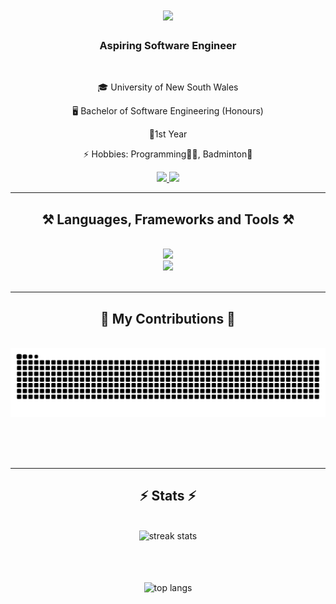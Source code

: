<h1 align="center">
    <img src="https://readme-typing-svg.herokuapp.com/?font=Righteous&size=35&center=true&vCenter=true&width=500&height=70&duration=4000&lines=Hi+There!+👋;+I'm+Harvard+Chong!;" />
</h1>

<h3 align="center">Aspiring Software Engineer</h3>

<br/>

<div align="center">
 
 🎓 University of New South Wales
 
 🖥️ Bachelor of Software Engineering (Honours)

 🥇1st Year 

⚡ Hobbies: Programming🧑‍💻, Badminton🏸

 </div>
 
<div align="center"> 
  <a href="mailto:harvardchong1@gmail.com">
    <img src="https://img.shields.io/badge/Gmail-333333?style=for-the-badge&logo=gmail&logoColor=red" />
  </a>
  <a href="https://linkedin.com/in/harvard-chong" target="_blank">
    <img src="https://img.shields.io/badge/LinkedIn-0077B5?style=for-the-badge&logo=linkedin&logoColor=white" target="_blank" />
  </a>
</div>

 <hr/>
 
<h2 align="center">⚒️ Languages, Frameworks and Tools ⚒️</h2>
<br/>
<div align="center">
    <img src="https://skillicons.dev/icons?i=html,css,javascript,typescript,react,nodejs,express,jest" /><br>
    <img src="https://skillicons.dev/icons?i=c,cpp,java,py,vscode,pycharm,github,git" /><br>
</div>

<br/>
<hr/>

<div align="center">
  <h2>🐍 My Contributions 🐍</h2>
  <br>
  <img alt="snake eating my contributions" src="https://raw.githubusercontent.com/froxzen/froxzen/output/github-contribution-grid-snake.svg" />
  
  <br/><br/><br/>
</div>

<hr/>

<h2 align="center">⚡ Stats ⚡</h2>
<br>
<div align=center>
  <img width=390 src="https://github-readme-streak-stats-salesp07.vercel.app/?user=froxzen&count_private=true&theme=react&border_radius=10" alt="streak stats"/>
  
  <br/><br/><br/>
  <img width=325 align="center" src="https://github-readme-stats-salesp07.vercel.app/api/top-langs/?username=froxzen&hide=HTML&langs_count=8&layout=compact&theme=react&border_radius=10&size_weight=0.5&count_weight=0.5&exclude_repo=github-readme-stats" alt="top langs" />
</div>
